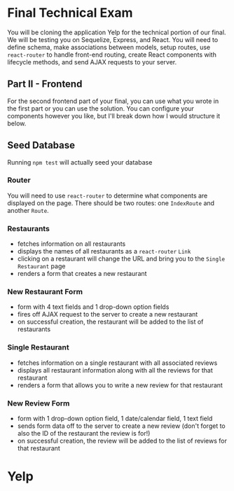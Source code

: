 # Final Technical Exam
You will be cloning the application Yelp for the technical portion of our final. We will be testing you on Sequelize, Express, and React. You will need to define schema, make associations between models, setup routes, use `react-router` to handle front-end routing, create React components with lifecycle methods, and send AJAX requests to your server.

## Part II - Frontend
For the second frontend part of your final, you can use what you wrote in the first part or you can use the solution.
You can configure your components however you like, but I'll break down how I would structure it below.

## Seed Database
Running `npm test` will actually seed your database

### Router
You will need to use `react-router` to determine what components are displayed on the page. There should be two routes: one `IndexRoute` and another `Route`.

### Restaurants
  - fetches information on all restaurants
  - displays the names of all restaurants as a `react-router` `Link`
  - clicking on a restaurant will change the URL and bring you to the `Single Restaurant` page
  - renders a form that creates a new restaurant

### New Restaurant Form
  - form with 4 text fields and 1 drop-down option fields
  - fires off AJAX request to the server to create a new restaurant
  - on successful creation, the restaurant will be added to the list of restaurants

### Single Restaurant
  - fetches information on a single restaurant with all associated reviews
  - displays all restaurant information along with all the reviews for that restaurant
  - renders a form that allows you to write a new review for that restaurant

### New Review Form
  - form with 1 drop-down option field, 1 date/calendar field, 1 text field
  - sends form data off to the server to create a new review (don't forget to also the ID of the restaurant the review is for!)
  - on successful creation, the review will be added to the list of reviews for that restaurant
# Yelp
